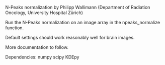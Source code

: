 N-Peaks normalization by Philipp Wallimann (Department of Radiation Oncology, University Hospital Zürich)

Run the N-Peaks normalization on an image array in the npeaks_normalize function.

Default settings should work reasonably well for brain images.

More documentation to follow.



Dependencies:
numpy
scipy
KDEpy
